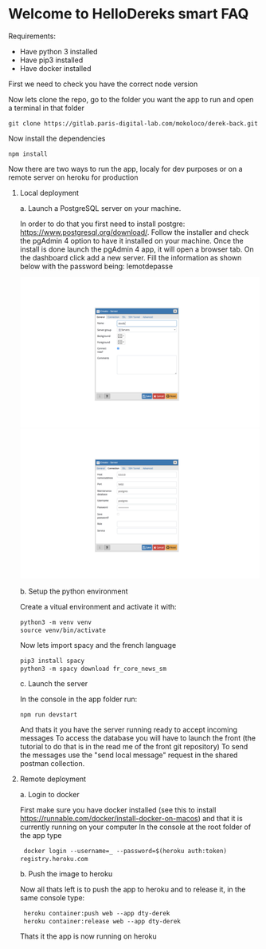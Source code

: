 # Welcome to HelloDereks smart FAQ

Requirements:
- Have python 3 installed
- Have pip3 installed
- Have docker installed

First we need to check you have the correct node version

Now lets clone the repo, go to the folder you want the app to run and open a terminal in that folder

    git clone https://gitlab.paris-digital-lab.com/mokoloco/derek-back.git

Now install the dependencies 

    npm install

Now there are two ways to run the app, localy for dev purposes or on a remote server on heroku for production

1.  Local deployment

    a.  Launch a PostgreSQL server on your machine.

    In order to do that you first need to install postgre: https://www.postgresql.org/download/. Follow the installer and check the pgAdmin 4 option to have it installed on your machine.
    Once the install is done launch the pgAdmin 4 app, it will open a browser tab. On the dashboard click add a new server. Fill the information as shown below with the password being: lemotdepasse

    <img src="db1.png"/><img src="db2.png"/>

    b. Setup the python environment

    Create a vitual environment and activate it with:

        python3 -m venv venv
        source venv/bin/activate
    
    Now lets import spacy and the french language

        pip3 install spacy
        python3 -m spacy download fr_core_news_sm

    c. Launch the server

    In the console in the app folder run:

        npm run devstart 
    
    And thats it you have the server running ready to accept incoming messages
    To access the database you will have to launch the front (the tutorial to do that is in the read me of the front git repository)
    To send the messages use the "send local message" request in the shared postman collection.

2. Remote deployment

    a. Login to docker

    First make sure you have docker installed (see this to install https://runnable.com/docker/install-docker-on-macos) and that it is currently running on your computer
    In the console at the root folder of the app type

        docker login --username=_ --password=$(heroku auth:token) registry.heroku.com

    b. Push the image to heroku

    Now all thats left is to push the app to heroku and to release it, in the same console type:

        heroku container:push web --app dty-derek
        heroku container:release web --app dty-derek
    
    Thats it the app is now running on heroku